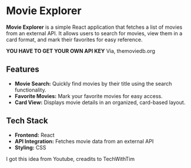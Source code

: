 # Movie Explorer

**Movie Explorer** is a simple React application that fetches a list of movies from an external API. It allows users to search for movies, 
view them in a card format, and mark their favorites for easy reference.

**YOU HAVE TO GET YOUR OWN API KEY**
Via, themoviedb.org

## Features
- **Movie Search:** Quickly find movies by their title using the search functionality.
- **Favorite Movies:** Mark your favorite movies for easy access.
- **Card View:** Displays movie details in an organized, card-based layout.

## Tech Stack
- **Frontend:** React
- **API Integration:** Fetches movie data from an external API
- **Styling:** CSS

I got this idea from Youtube, creadits to TechWithTim
